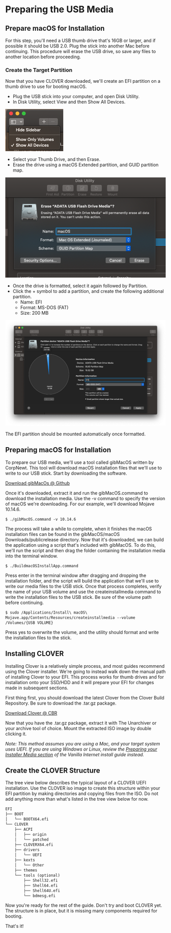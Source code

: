 # Preparing the USB Media

## Prepare macOS for Installation

For this step, you'll need a USB thumb drive that's 16GB or larger, and if possible it should be USB 2.0. Plug the stick into another Mac before continuing. This procedure will erase the USB drive, so save any files to another location before proceeding.

### Create the Target Partition

Now that you have CLOVER downloaded, we'll create an EFI partition on a thumb drive to use for booting macOS.

* Plug the USB stick into your computer, and open Disk Utility.
* In Disk Utility, select View and then Show All Devices.

![](../.gitbook/assets/screen-shot-2019-11-03-at-8.16.28-am.png)

* Select your Thumb Drive, and then Erase.
* Erase the drive using a macOS Extended partition, and GUID partition map.

![](../.gitbook/assets/screen-shot-2019-11-03-at-8.20.01-am.png)

* Once the drive is formatted, select it again followed by Partition.
* Click the + symbol to add a partition, and create the following additional partition.
  * Name: EFI
  * Format: MS-DOS \(FAT\)
  * Size: 200 MB

![](../.gitbook/assets/screen-shot-2019-11-03-at-8.22.18-am.png)

The EFI partition should be mounted automatically once formatted.

## Preparing macOS for Installation

To prepare our USB media, we'll use a tool called gibMacOS written by CorpNewt. This tool will download macOS installation files that we'll use to write to our USB stick. Start by downloading the software.

[Download gibMacOs @ Github](https://github.com/corpnewt/gibMacOS)

Once it's downloaded, extract it and run the gibMacOS.command to download the installation media. Use the -v command to specify the version of macOS we're downloading. For our example, we'll download Mojave 10.14.6.

```text
$ ./gibMacOS.command -v 10.14.6
```

The process will take a while to complete, when it finishes the macOS installation files can be found in the gibMacOS/macOS Downloads/publicrelease directory. Now that it's downloaded, we can build the application using a script that's included with gibMacOS. To do this, we'll run the script and then drag the folder containing the installation media into the terminal window.

```text
$ ./BuildmacOSInstallApp.command
```

Press enter in the terminal window after dragging and dropping the installation folder, and the script will build the application that we'll use to write our media files to the USB stick. Once that process completes, verify the name of your USB volume and use the createinstallmedia command to write the installation files to the USB stick. Be sure of the volume path before continuing.

```text
$ sudo /Applications/Install\ macOS\ Mojave.app/Contents/Resources/createinstallmedia --volume /Volumes/{USB VOLUME}
```

Press yes to overwrite the volume, and the utility should format and write the installation files to the stick.

## Installing CLOVER

Installing Clover is a relatively simple process, and most guides recommend using the Clover installer. We're going to instead walk down the manual path of installing Clover to your EFI. This process works for thumb drives and for installation onto your SSD/HDD and it will prepare your EFI for changes made in subsequent sections.

First thing first, you should download the latest Clover from the Clover Build Repository. Be sure to download the .tar.gz package.

[Download Clover @ CBR](https://cloverdb.com)

Now that you have the .tar.gz package, extract it with The Unarchiver or your archive tool of choice. Mount the extracted ISO image by double clicking it.

_Note: This method assumes you are using a Mac, and your target system uses UEFI. If you are using Windows or Linux, review the_ [_Preparing your Installer Media section_](https://internet-install.gitbook.io/macos-internet-install/preparing-your-installer.../preparing-your-installer-media...) _of the Vanilla Internet install guide instead._

## Create the CLOVER Structure

The tree view below describes the typical layout of a CLOVER UEFI installation. Use the CLOVER iso image to create this structure within your EFI partition by making directories and copying files from the ISO. Do not add anything more than what's listed in the tree view below for now.

```text
EFI
├── BOOT
│   └── BOOTX64.efi
└── CLOVER
    ├── ACPI
    │   ├── origin
    │   └── patched
    ├── CLOVERX64.efi
    ├── drivers
    │   └── UEFI
    ├── kexts
    │   └── Other
    ├── themes
    └── tools (optional)
        ├── Shell32.efi
        ├── Shell64.efi
        ├── Shell64U.efi
        └── bdmesg.efi
```

Now you're ready for the rest of the guide. Don't try and boot CLOVER yet. The structure is in place, but it is missing many components required for booting.

That's it!


